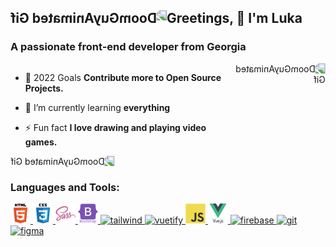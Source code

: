 <h2 align="left"><img height="160" style="transform: scaleX(-1);" src="https://github.com/LukaJioshvili20/hellwalker/blob/master/src/assets/images/DoomGuyAnimated.gif?raw=true" alt="DoomGuyAnimated Gif">Greetings, 👋 I'm Luka</h1>
<h3 align="left">A passionate front-end developer from Georgia</h3>

<div style="display:flex; flex-direction:row; justify-content:space-between;">
  <div>
    
- 🥅 2022 Goals **Contribute more to Open Source Projects.**

- 🌱 I’m currently learning **everything**

- ⚡ Fun fact **I love drawing and playing video games.**
<img height="160" style="transform: scaleX(-1);" src="https://github.com/LukaJioshvili20/hellwalker/blob/master/src/assets/images/DoomGuyAnimated.gif?raw=true" alt="DoomGuyAnimated Gif">
  </div>
  <div>
  <img height="160" style="transform: scaleX(-1);" src="https://github.com/LukaJioshvili20/hellwalker/blob/master/src/assets/images/DoomGuyAnimated.gif?raw=true" alt="DoomGuyAnimated Gif">
  </div>
</div>
<h3 align="left">Languages and Tools:</h3>
<p align="left">
<a href="https://www.w3.org/html/" target="_blank" rel="noreferrer"> <img src="https://raw.githubusercontent.com/devicons/devicon/master/icons/html5/html5-original-wordmark.svg" alt="html5" width="32" height="32"/> </a>
<a href="https://www.w3schools.com/css/" target="_blank" rel="noreferrer"> <img src="https://raw.githubusercontent.com/devicons/devicon/master/icons/css3/css3-original-wordmark.svg" alt="css3" width="32" height="32"/> </a>
<a href="https://sass-lang.com" target="_blank" rel="noreferrer"> <img src="https://raw.githubusercontent.com/devicons/devicon/master/icons/sass/sass-original.svg" alt="sass" width="32" height="32"/> </a> 
<a href="https://getbootstrap.com" target="_blank" rel="noreferrer"> <img src="https://raw.githubusercontent.com/devicons/devicon/master/icons/bootstrap/bootstrap-plain-wordmark.svg" alt="bootstrap" width="32" height="32"/> </a>
<a href="https://tailwindcss.com/" target="_blank" rel="noreferrer"> <img src="https://www.vectorlogo.zone/logos/tailwindcss/tailwindcss-icon.svg" alt="tailwind" width="32" height="32"/> </a>
<a href="https://vuetifyjs.com/en/" target="_blank" rel="noreferrer"> <img src="https://bestofjs.org/logos/vuetify.svg" alt="vuetify" width="32" height="32"/> </a>    
<a href="https://developer.mozilla.org/en-US/docs/Web/JavaScript" target="_blank" rel="noreferrer"> <img src="https://raw.githubusercontent.com/devicons/devicon/master/icons/javascript/javascript-original.svg" alt="javascript" width="32" height="32"/> </a> 
<a href="https://vuejs.org/" target="_blank" rel="noreferrer"> <img src="https://raw.githubusercontent.com/devicons/devicon/master/icons/vuejs/vuejs-original-wordmark.svg" alt="vuejs" width="32" height="32"/> </a> 
<a href="https://firebase.google.com/" target="_blank" rel="noreferrer"> <img src="https://www.vectorlogo.zone/logos/firebase/firebase-icon.svg" alt="firebase" width="32" height="32"/> </a> 
<a href="https://git-scm.com/" target="_blank" rel="noreferrer"> <img src="https://www.vectorlogo.zone/logos/git-scm/git-scm-icon.svg" alt="git" width="32" height="32"/> </a>
<a href="https://www.figma.com/" target="_blank" rel="noreferrer"> <img src="https://www.vectorlogo.zone/logos/figma/figma-icon.svg" alt="figma" width="32" height="32"/> </a>
</p>


<!--
**LukaJioshvili20/LukaJioshvili20** is a ✨ _special_ ✨ repository because its `README.md` (this file) appears on your GitHub profile.

Here are some ideas to get you started:

- 🔭 I’m currently working on ...
- 🌱 I’m currently learning ...
- 👯 I’m looking to collaborate on ...
- 🤔 I’m looking for help with ...
- 💬 Ask me about ...
- 📫 How to reach me: ...
- 😄 Pronouns: ...
- ⚡ Fun fact: ...
-->
